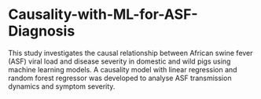 # Causality-with-ML-for-ASF-Diagnosis
This study investigates the causal relationship between African swine fever (ASF) viral load and disease severity in domestic and wild pigs using machine learning models. A causality model with linear regression and random forest regressor was developed to analyse ASF transmission dynamics and symptom severity. 
